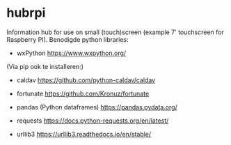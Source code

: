 # hubrpi
Information hub for use on small (touch)screen (example 7' touchscreen for Raspberry PI).
Benodigde python libraries:
- wxPython
https://www.wxpython.org/

(Via pip ook te installeren:)
- caldav
https://github.com/python-caldav/caldav

- fortunate
https://github.com/Kronuz/fortunate

- pandas (Python dataframes)
https://pandas.pydata.org/

- requests
https://docs.python-requests.org/en/latest/

- urllib3
https://urllib3.readthedocs.io/en/stable/
